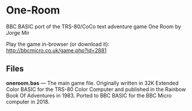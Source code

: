 # One-Room
BBC BASIC port of the TRS-80/CoCo text adventure game One Room by Jorge Mir

Play the game in-browser (or download it): http://bbcmicro.co.uk/game.php?id=2881

## Files
**oneroom.bas** — The main game file. Originally written in 32K Extended Color BASIC for the TRS-80 Color Computer and published in the Rainbow Book Of Adventures in 1983. Ported to BBC BASIC for the BBC Micro computer in 2018.

